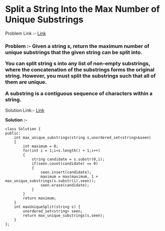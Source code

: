 # Split a String Into the Max Number of Unique Substrings

Problem Link :- [Link](https://leetcode.com/problems/split-a-string-into-the-max-number-of-unique-substrings/)

<h3>
Problem :- Given a string s, return the maximum number of unique substrings that the given string can be split into.

You can split string s into any list of non-empty substrings, where the concatenation of the substrings forms the original string. However, you must split the substrings such that all of them are unique.

A substring is a contiguous sequence of characters within a string.
</h3>

Solution Link:- [Link](https://leetcode.com/problems/split-a-string-into-the-max-number-of-unique-substrings/submissions/886303847/)

**Solution :-**
```
class Solution {
public:
    int max_unique_substrings(string s,unordered_set<string>&seen)
    {
        int maximum = 0;
        for(int i = 1;i<s.length() + 1;i++)
        {
            string candidate = s.substr(0,i);
            if(seen.count(candidate) == 0)
            {
                seen.insert(candidate);
                maximum = max(maximum, 1 + max_unique_substrings(s.substr(i),seen));
                seen.erase(candidate);
            }
        }
        return maximum;
    }
    int maxUniqueSplit(string s) {
        unordered_set<string> seen;
        return max_unique_substrings(s,seen);
    }
};
```
